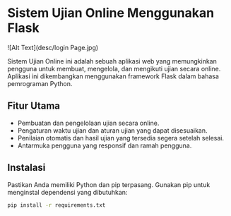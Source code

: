 # Sistem Ujian Online Menggunakan Flask

![Alt Text](desc/login Page.jpg)

Sistem Ujian Online ini adalah sebuah aplikasi web yang memungkinkan pengguna untuk membuat, mengelola, dan mengikuti ujian secara online. Aplikasi ini dikembangkan menggunakan framework Flask dalam bahasa pemrograman Python.

## Fitur Utama

- Pembuatan dan pengelolaan ujian secara online.
- Pengaturan waktu ujian dan aturan ujian yang dapat disesuaikan.
- Penilaian otomatis dan hasil ujian yang tersedia segera setelah selesai.
- Antarmuka pengguna yang responsif dan ramah pengguna.

## Instalasi

Pastikan Anda memiliki Python dan pip terpasang. Gunakan pip untuk menginstal dependensi yang dibutuhkan:

```bash
pip install -r requirements.txt
